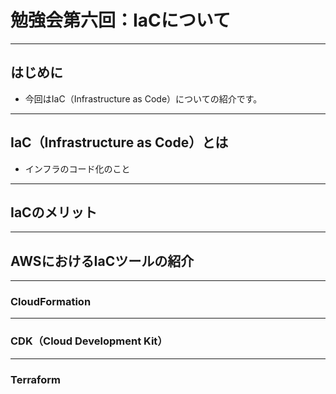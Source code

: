 # 勉強会第六回：IaCについて

---

## はじめに

- 今回はIaC（Infrastructure as Code）についての紹介です。

---

## IaC（Infrastructure as Code）とは

- インフラのコード化のこと

---

## IaCのメリット

---

## AWSにおけるIaCツールの紹介

---

### CloudFormation

---

### CDK（Cloud Development Kit）

---

### Terraform
